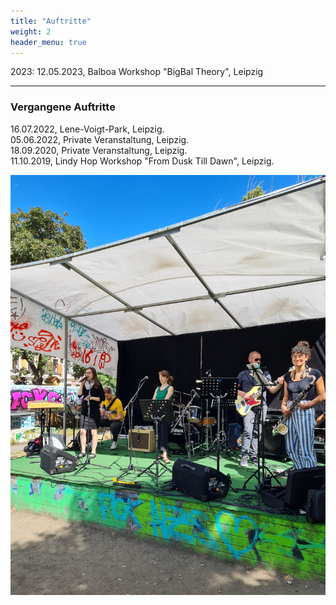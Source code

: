 ```yaml
---
title: "Auftritte"
weight: 2
header_menu: true
---
```


2023: 12.05.2023, Balboa Workshop "BigBal Theory", Leipzig 

---

### Vergangene Auftritte

16.07.2022, Lene-Voigt-Park, Leipzig.  
05.06.2022, Private Veranstaltung, Leipzig.   
18.09.2020, Private Veranstaltung, Leipzig.  
11.10.2019, Lindy Hop Workshop "From Dusk Till Dawn", Leipzig.

![Events](images/events.jpg)
